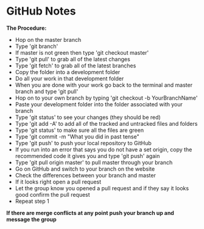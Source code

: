 # GitHub Notes

**The Procedure:**

- Hop on the master branch
- Type 'git branch'
- If master is not green then type 'git checkout master'
- Type 'git pull' to grab all of the latest changes
- Type 'git fetch' to grab all of the latest branches
- Copy the folder into a development folder
- Do all your work in that development folder
- When you are done with your work go back to the terminal and master branch and type 'git pull'
- Hop on to your own branch by typing 'git checkout -b YourBranchName'
- Paste your development folder into the folder associated with your branch
- Type 'git status' to see your changes (they should be red)
- Type 'git add -A' to add all of the tracked and untracked files and folders
- Type 'git status' to make sure all the files are green
- Type 'git commit -m "What you did in past tense"
- Type 'git push' to push your local repository to GitHub
- If you run into an error that says you do not have a set origin, copy the recommended code it gives you and type 'git push' again
- Type 'git pull origin master' to pull master through your branch
- Go on GitHub and switch to your branch on the website
- Check the differences between your branch and master
- If it looks right open a pull request
- Let the group know you opened a pull request and if they say it looks good confirm the pull request
- Repeat step 1

**If there are merge conflicts at any point push your branch up and message the group**
